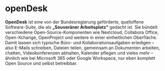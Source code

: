 # openDesk
**OpenDesk** ist eine von der Bundesregierung geförderte, quelloffene Software-Suite, die als **„Souveräner Arbeitsplatz“** gedacht ist. Sie bündelt verschiedene Open-Source-Komponenten wie Nextcloud, Collabora Office, Open-Xchange, OpenProject und weitere in einer einheitlichen Oberfläche. Damit lassen sich typische Büro- und Kollaborationsaufgaben erledigen – also E-Mails schreiben, Dateien teilen, gemeinsam an Dokumenten arbeiten, chatten, Videokonferenzen abhalten, Kalender pflegen und vieles mehr – ähnlich wie bei Microsoft 365 oder Google Workspace, nur eben komplett Open Source und selbst betreibbar.